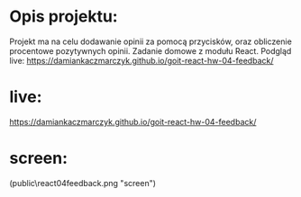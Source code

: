 # Opis projektu:

Projekt ma na celu dodawanie opinii za pomocą przycisków, oraz obliczenie
procentowe pozytywnych opinii. Zadanie domowe z modułu React. Podgląd live:
https://damiankaczmarczyk.github.io/goit-react-hw-04-feedback/

# live:

https://damiankaczmarczyk.github.io/goit-react-hw-04-feedback/

# screen:

(public\react04feedback.png "screen")
